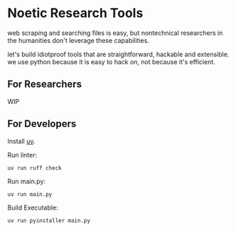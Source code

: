 # Noetic Research Tools

web scraping and searching files is easy, but nontechnical researchers in the humanities don't leverage these capabilities.

let's build idiotproof tools that are straightforward, hackable and extensible. we use python because it is easy to hack on, not because it's efficient.

## For Researchers

WIP

## For Developers

Install [uv](https://github.com/astral-sh/uv).

Run linter:

```
uv run ruff check
```

Run main.py:

```
uv run main.py
```

Build Executable:

```
uv run pyinstaller main.py
```
